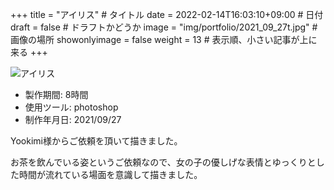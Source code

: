 +++
title = "アイリス" # タイトル
date = 2022-02-14T16:03:10+09:00 # 日付
draft = false # ドラフトかどうか
image = "img/portfolio/2021_09_27t.jpg" # 画像の場所
showonlyimage = false
weight = 13 # 表示順、小さい記事が上に来る 
+++

<!--見出しここまで-->
<!--more-->

![アイリス](/img/portfolio/2021_09_27.jpg)

- 製作期間: 8時間
- 使用ツール: photoshop
- 制作年月日: 2021/09/27
  
Yookimi様からご依頼を頂いて描きました。

お茶を飲んでいる姿というご依頼なので、女の子の優しげな表情とゆっくりとした時間が流れている場面を意識して描きました。
